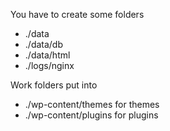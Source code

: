 You have to create some folders

- ./data
- ./data/db
- ./data/html
- ./logs/nginx

Work folders put into 
- ./wp-content/themes for themes
- ./wp-content/plugins for plugins
